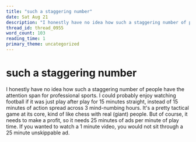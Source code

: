 ```yaml
---
title: "such a staggering number"
date: Sat Aug 21
description: "I honestly have no idea how such a staggering number of people have the attention span for professional sports."
thread_id: thread_0955
word_count: 103
reading_time: 1
primary_theme: uncategorized
---
```


# such a staggering number

I honestly have no idea how such a staggering number of people have the attention span for professional sports. I could probably enjoy watching football if it was just play after play for 15 minutes straight, instead of 15 minutes of action spread across 3 mind-numbing hours. It's a pretty tactical game at its core, kind of like chess with real (giant) people. But of course, it needs to make a profit, so it needs 25 minutes of ads per minute of play time. If you wanted to watch a 1 minute video, you would not sit through a 25 minute unskippable ad.